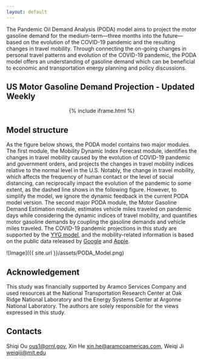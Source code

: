 ```yaml
---
layout: default
---
```


The Pandemic Oil Demand Analysis (PODA) model aims to project the motor gasoline demand for the medium-term—three months into the future—based on the evolution of the COVID-19 pandemic and the resulting changes in travel mobility. Through connecting the on-going changes in personal travel patterns and evolution of the COVID-19 pandemic, the PODA model offers an understanding of gasoline demand which can be beneficial to economic and transportation energy planning and policy discussions.


## US Motor Gasoline Demand Projection - Updated Weekly


<p align="center">
  {% include iframe.html %}
</p>


## Model structure

As the figure below shows, the PODA model contains two major modules. The first module, the Mobility Dynamic Index Forecast module, identifies the changes in travel mobility caused by the evolution of COVID-19 pandemic and government orders, and projects the changes in travel mobility indices relative to the normal level in the U.S. Notably, the change in travel mobility, which affects the frequency of human contact or the level of social distancing, can reciprocally impact the evolution of the pandemic to some extent, as the dashed line shows in the following figure. However, to simplify the model, we ignore the dynamic feedback in the current PODA model version. The second major PODA module, the Motor Gasoline Demand Estimation module, estimates vehicle miles traveled on pandemic days while considering the dynamic indices of travel mobility, and quantifies motor gasoline demands by coupling the gasoline demands and vehicle miles traveled. The COVID-19 pandemic projections in this study are supported by the [YYG model](https://covid19-projections.com), and the mobility-related information is based on the public data released by [Google](https://www.google.com/covid19/mobility/) and [Apple](https://www.apple.com/covid19/mobility).

![Image]({{ site.url }}/assets/PODA_Model.png)

## Acknowledgement

This study was financially supported by Aramco Services Company and used resources at the National Transportation Research Center at Oak Ridge National Laboratory and the Energy Systems Center at Argonne National Laboratory. The authors are solely responsible for the views expressed in this study.

## Contacts

Shiqi Ou <ous1@ornl.gov>, Xin He <xin.he@aramcoamericas.com>, Weiqi Ji <weiqiji@mit.edu>